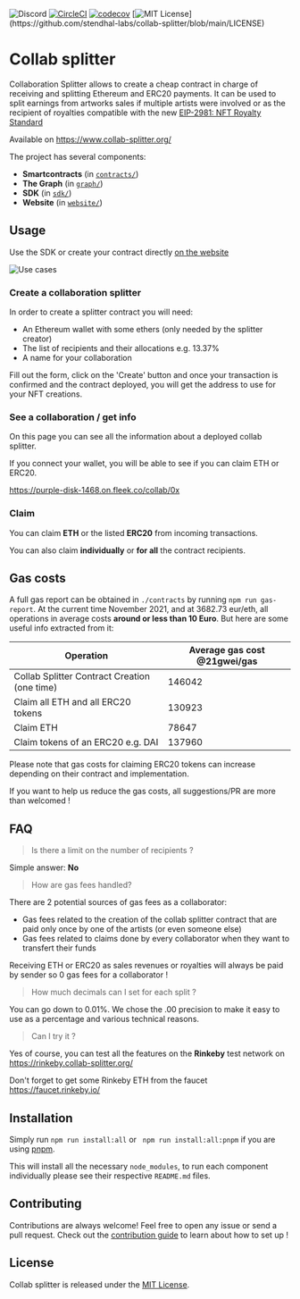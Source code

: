 ![Discord](https://img.shields.io/discord/778527994451853333)
[![CircleCI](https://circleci.com/gh/stendhal-labs/collab-splitter/tree/main.svg?style=svg)](https://circleci.com/gh/stendhal-labs/collab-splitter/tree/main)
[![codecov](https://codecov.io/gh/stendhal-labs/collab-splitter/branch/main/graph/badge.svg)](https://codecov.io/gh/stendhal-labs/collab-splitter)
[![MIT License](https://img.shields.io/apm/l/atomic-design-ui.svg?)](https://github.com/stendhal-labs/collab-splitter/blob/main/LICENSE)

# Collab splitter

Collaboration Splitter allows to create a cheap contract in charge of
receiving and splitting Ethereum and ERC20 payments. It can be used to
split earnings from artworks sales if multiple artists were involved or as
the recipient of royalties compatible with the new [EIP-2981: NFT Royalty Standard](https://eips.ethereum.org/EIPS/eip-2981)

Available on https://www.collab-splitter.org/

The project has several components:

- **Smartcontracts** (in [`contracts/`](contracts/))
- **The Graph** (in [`graph/`](graph/))
- **SDK** (in [`sdk/`](sdk/))
- **Website** (in [`website/`](website/))

## Usage

Use the SDK or create your contract directly [on the website](https://www.collab-splitter.org/)

![Use cases](doc/collab-splitter-use-cases.png)

### Create a collaboration splitter

In order to create a splitter contract you will need:

- An Ethereum wallet with some ethers (only needed by the splitter creator)
- The list of recipients and their allocations e.g. 13.37%
- A name for your collaboration

Fill out the form, click on the 'Create' button and once your transaction is confirmed and the contract deployed, you will get the address to use for your NFT creations.

### See a collaboration / get info

On this page you can see all the information about a deployed collab splitter.

If you connect your wallet, you will be able to see if you can claim ETH or ERC20.

https://purple-disk-1468.on.fleek.co/collab/0x

### Claim

You can claim **ETH** or the listed **ERC20** from incoming transactions.

You can also claim **individually** or **for all** the contract recipients.

## Gas costs

A full gas report can be obtained in `./contracts` by running `npm run gas-report`.
At the current time November 2021, and at 3682.73 eur/eth, all operations in average costs **around or less than 10 Euro**.
But here are some useful info extracted from it:

| Operation                                    | Average gas cost @21gwei/gas |
| -------------------------------------------- | ---------------------------- |
| Collab Splitter Contract Creation (one time) | 146042                       |
| Claim all ETH and all ERC20 tokens           | 130923                       |
| Claim ETH                                    | 78647                        |
| Claim tokens of an ERC20 e.g. DAI            | 137960                       |

Please note that gas costs for claiming ERC20 tokens can increase depending on their contract and implementation.

If you want to help us reduce the gas costs, all suggestions/PR are more than welcomed !

## FAQ

> Is there a limit on the number of recipients ?

Simple answer: **No**

> How are gas fees handled?

There are 2 potential sources of gas fees as a collaborator:

- Gas fees related to the creation of the collab splitter contract that are paid only once by one of the artists (or even someone else)
- Gas fees related to claims done by every collaborator when they want to transfert their funds

Receiving ETH or ERC20 as sales revenues or royalties will always be paid by sender so 0 gas fees for a collaborator !

> How much decimals can I set for each split ?

You can go down to 0.01%. We chose the .00 precision to make it easy to use as a percentage and various technical reasons.

> Can I try it ?

Yes of course, you can test all the features on the **Rinkeby** test network on https://rinkeby.collab-splitter.org/

Don't forget to get some Rinkeby ETH from the faucet https://faucet.rinkeby.io/

## Installation

Simply run `npm run install:all` or ` npm run install:all:pnpm` if you are using [pnpm](https://pnpm.io/).

This will install all the necessary `node_modules`, to run each component individually please see their respective `README.md` files.

## Contributing

Contributions are always welcome! Feel free to open any issue or send a pull request.
Check out the [contribution guide](CONTRIBUTING.md/) to learn about how to set up !

## License

Collab splitter is released under the [MIT License](LICENSE).
